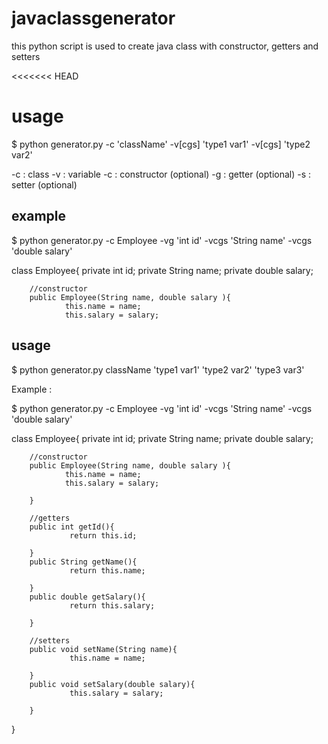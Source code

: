# javaclassgenerator
this python script is used to create java class with constructor, getters and setters

<<<<<<< HEAD

# usage

$ python generator.py -c 'className' -v[cgs] 'type1 var1' -v[cgs] 'type2 var2'

-c      : class 
-v      : variable
-c      : constructor (optional)
-g      : getter (optional)
-s      : setter (optional)

## example

$ python generator.py -c Employee -vg 'int id' -vcgs 'String name' -vcgs 'double salary'

class Employee{
        private int id;
        private String name;
        private double salary;

        //constructor
        public Employee(String name, double salary ){
                this.name = name;
                this.salary = salary;
        
## usage
$ python generator.py className 'type1 var1' 'type2 var2' 'type3 var3' 

Example :

$ python generator.py -c Employee -vg 'int id' -vcgs 'String name' -vcgs 'double salary'

class Employee{
        private int id;
        private String name;
        private double salary;

        //constructor
        public Employee(String name, double salary ){
                this.name = name;
                this.salary = salary;
        
        }

        //getters
        public int getId(){
                 return this.id;
        
        }
        public String getName(){
                 return this.name;
        
        }
        public double getSalary(){
                 return this.salary;
        
        }

        //setters
        public void setName(String name){
                 this.name = name;
        
        }
        public void setSalary(double salary){
                 this.salary = salary;
        
        }

}
